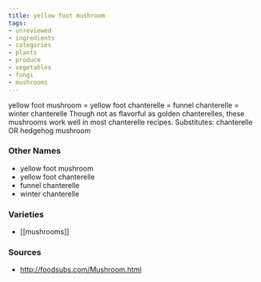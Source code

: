 ```yaml
---
title: yellow foot mushroom
tags:
- unreviewed
- ingredients
- categories
- plants
- produce
- vegetables
- fungi
- mushrooms
---
```

yellow foot mushroom = yellow foot chanterelle = funnel chanterelle = winter chanterelle Though not as flavorful as golden chanterelles, these mushrooms work well in most chanterelle recipes. Substitutes: chanterelle OR hedgehog mushroom

### Other Names

* yellow foot mushroom
* yellow foot chanterelle
* funnel chanterelle
* winter chanterelle

### Varieties

* [[mushrooms]]

### Sources
* http://foodsubs.com/Mushroom.html
